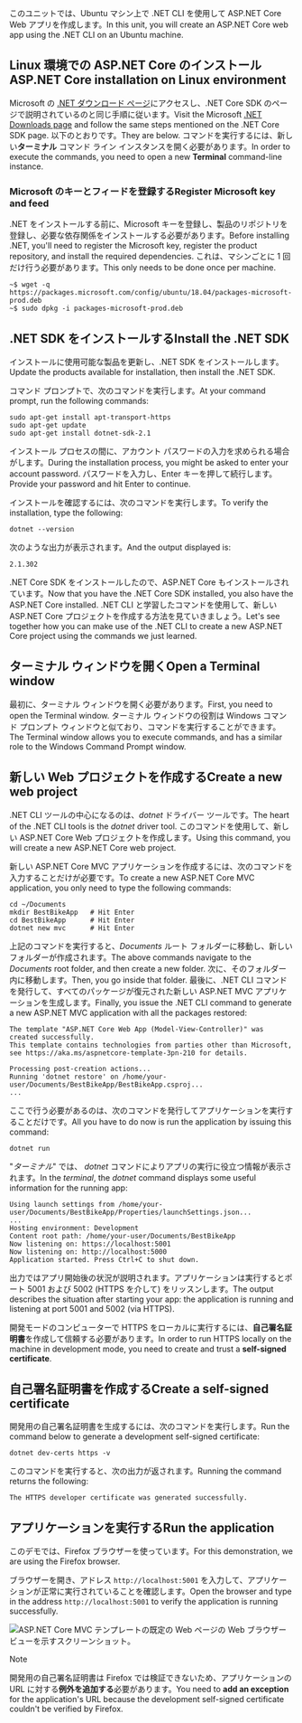 <span data-ttu-id="7b991-101">このユニットでは、Ubuntu マシン上で .NET CLI を使用して ASP.NET Core Web アプリを作成します。</span><span class="sxs-lookup"><span data-stu-id="7b991-101">In this unit, you will create an ASP.NET Core web app using the .NET CLI on an Ubuntu machine.</span></span>

## <a name="aspnet-core-installation-on-linux-environment"></a><span data-ttu-id="7b991-102">Linux 環境での ASP.NET Core のインストール</span><span class="sxs-lookup"><span data-stu-id="7b991-102">ASP.NET Core installation on Linux environment</span></span>

<span data-ttu-id="7b991-103">Microsoft の [.NET ダウンロード ページ](https://www.microsoft.com/net/download)にアクセスし、.NET Core SDK のページで説明されているのと同じ手順に従います。</span><span class="sxs-lookup"><span data-stu-id="7b991-103">Visit the Microsoft [.NET Downloads page](https://www.microsoft.com/net/download) and follow the same steps mentioned on the .NET Core SDK page.</span></span> <span data-ttu-id="7b991-104">以下のとおりです。</span><span class="sxs-lookup"><span data-stu-id="7b991-104">They are below.</span></span> <span data-ttu-id="7b991-105">コマンドを実行するには、新しい**ターミナル** コマンド ライン インスタンスを開く必要があります。</span><span class="sxs-lookup"><span data-stu-id="7b991-105">In order to execute the commands, you need to open a new **Terminal** command-line instance.</span></span>

### <a name="register-microsoft-key-and-feed"></a><span data-ttu-id="7b991-106">Microsoft のキーとフィードを登録する</span><span class="sxs-lookup"><span data-stu-id="7b991-106">Register Microsoft key and feed</span></span>

<span data-ttu-id="7b991-107">.NET をインストールする前に、Microsoft キーを登録し、製品のリポジトリを登録し、必要な依存関係をインストールする必要があります。</span><span class="sxs-lookup"><span data-stu-id="7b991-107">Before installing .NET, you'll need to register the Microsoft key, register the product repository, and install the required dependencies.</span></span> <span data-ttu-id="7b991-108">これは、マシンごとに 1 回だけ行う必要があります。</span><span class="sxs-lookup"><span data-stu-id="7b991-108">This only needs to be done once per machine.</span></span>

```console
~$ wget -q https://packages.microsoft.com/config/ubuntu/18.04/packages-microsoft-prod.deb
~$ sudo dpkg -i packages-microsoft-prod.deb
```

## <a name="install-the-net-sdk"></a><span data-ttu-id="7b991-109">.NET SDK をインストールする</span><span class="sxs-lookup"><span data-stu-id="7b991-109">Install the .NET SDK</span></span>

<span data-ttu-id="7b991-110">インストールに使用可能な製品を更新し、.NET SDK をインストールします。</span><span class="sxs-lookup"><span data-stu-id="7b991-110">Update the products available for installation, then install the .NET SDK.</span></span>

<span data-ttu-id="7b991-111">コマンド プロンプトで、次のコマンドを実行します。</span><span class="sxs-lookup"><span data-stu-id="7b991-111">At your command prompt, run the following commands:</span></span>

```console
sudo apt-get install apt-transport-https
sudo apt-get update
sudo apt-get install dotnet-sdk-2.1
```

<span data-ttu-id="7b991-112">インストール プロセスの間に、アカウント パスワードの入力を求められる場合がします。</span><span class="sxs-lookup"><span data-stu-id="7b991-112">During the installation process, you might be asked to enter your account password.</span></span> <span data-ttu-id="7b991-113">パスワードを入力し、Enter キーを押して続行します。</span><span class="sxs-lookup"><span data-stu-id="7b991-113">Provide your password and hit Enter to continue.</span></span>

<span data-ttu-id="7b991-114">インストールを確認するには、次のコマンドを実行します。</span><span class="sxs-lookup"><span data-stu-id="7b991-114">To verify the installation, type the following:</span></span>

```console
dotnet --version
```

<span data-ttu-id="7b991-115">次のような出力が表示されます。</span><span class="sxs-lookup"><span data-stu-id="7b991-115">And the output displayed is:</span></span>

```console
2.1.302
```

<span data-ttu-id="7b991-116">.NET Core SDK をインストールしたので、ASP.NET Core もインストールされています。</span><span class="sxs-lookup"><span data-stu-id="7b991-116">Now that you have the .NET Core SDK installed, you also have the ASP.NET Core installed.</span></span> <span data-ttu-id="7b991-117">.NET CLI と学習したコマンドを使用して、新しい ASP.NET Core プロジェクトを作成する方法を見ていきましょう。</span><span class="sxs-lookup"><span data-stu-id="7b991-117">Let's see together how you can make use of the .NET CLI to create a new ASP.NET Core project using the commands we just learned.</span></span>

## <a name="open-a-terminal-window"></a><span data-ttu-id="7b991-118">ターミナル ウィンドウを開く</span><span class="sxs-lookup"><span data-stu-id="7b991-118">Open a Terminal window</span></span>

<span data-ttu-id="7b991-119">最初に、ターミナル ウィンドウを開く必要があります。</span><span class="sxs-lookup"><span data-stu-id="7b991-119">First, you need to open the Terminal window.</span></span> <span data-ttu-id="7b991-120">ターミナル ウィンドウの役割は Windows コマンド プロンプト ウィンドウと似ており、コマンドを実行することができます。</span><span class="sxs-lookup"><span data-stu-id="7b991-120">The Terminal window allows you to execute commands, and has a similar role to the Windows Command Prompt window.</span></span>

## <a name="create-a-new-web-project"></a><span data-ttu-id="7b991-121">新しい Web プロジェクトを作成する</span><span class="sxs-lookup"><span data-stu-id="7b991-121">Create a new web project</span></span>

<span data-ttu-id="7b991-122">.NET CLI ツールの中心になるのは、*dotnet* ドライバー ツールです。</span><span class="sxs-lookup"><span data-stu-id="7b991-122">The heart of the .NET CLI tools is the *dotnet* driver tool.</span></span> <span data-ttu-id="7b991-123">このコマンドを使用して、新しい ASP.NET Core Web プロジェクトを作成します。</span><span class="sxs-lookup"><span data-stu-id="7b991-123">Using this command, you will create a new ASP.NET Core web project.</span></span>

<span data-ttu-id="7b991-124">新しい ASP.NET Core MVC アプリケーションを作成するには、次のコマンドを入力することだけが必要です。</span><span class="sxs-lookup"><span data-stu-id="7b991-124">To create a new ASP.NET Core MVC application, you only need to type the following commands:</span></span>

```console
cd ~/Documents
mkdir BestBikeApp   # Hit Enter
cd BestBikeApp      # Hit Enter
dotnet new mvc      # Hit Enter
```

<span data-ttu-id="7b991-125">上記のコマンドを実行すると、*Documents* ルート フォルダーに移動し、新しいフォルダーが作成されます。</span><span class="sxs-lookup"><span data-stu-id="7b991-125">The above commands navigate to the *Documents* root folder, and then create a new folder.</span></span> <span data-ttu-id="7b991-126">次に、そのフォルダー内に移動します。</span><span class="sxs-lookup"><span data-stu-id="7b991-126">Then, you go inside that folder.</span></span> <span data-ttu-id="7b991-127">最後に、.NET CLI コマンドを発行して、すべてのパッケージが復元された新しい ASP.NET MVC アプリケーションを生成します。</span><span class="sxs-lookup"><span data-stu-id="7b991-127">Finally, you issue the .NET CLI command to generate a new ASP.NET MVC application with all the packages restored:</span></span>

```console
The template "ASP.NET Core Web App (Model-View-Controller)" was created successfully.
This template contains technologies from parties other than Microsoft, see https://aka.ms/aspnetcore-template-3pn-210 for details.

Processing post-creation actions...
Running 'dotnet restore' on /home/your-user/Documents/BestBikeApp/BestBikeApp.csproj...
...
```

<span data-ttu-id="7b991-128">ここで行う必要があるのは、次のコマンドを発行してアプリケーションを実行することだけです。</span><span class="sxs-lookup"><span data-stu-id="7b991-128">All you have to do now is run the application by issuing this command:</span></span>

```console
dotnet run
```

<span data-ttu-id="7b991-129">"*ターミナル*" では、 *dotnet* コマンドによりアプリの実行に役立つ情報が表示されます。</span><span class="sxs-lookup"><span data-stu-id="7b991-129">In the *terminal*, the *dotnet* command displays some useful information for the running app:</span></span>

```console
Using launch settings from /home/your-user/Documents/BestBikeApp/Properties/launchSettings.json...
...
Hosting environment: Development
Content root path: /home/your-user/Documents/BestBikeApp
Now listening on: https://localhost:5001
Now listening on: http://localhost:5000
Application started. Press Ctrl+C to shut down.
```

<span data-ttu-id="7b991-130">出力ではアプリ開始後の状況が説明されます。アプリケーションは実行するとポート 5001 および 5002 (HTTPS を介して) をリッスンします。</span><span class="sxs-lookup"><span data-stu-id="7b991-130">The output describes the situation after starting your app: the application is running and listening at port 5001 and 5002 (via HTTPS).</span></span>

<span data-ttu-id="7b991-131">開発モードのコンピューターで HTTPS をローカルに実行するには、**自己署名証明書**を作成して信頼する必要があります。</span><span class="sxs-lookup"><span data-stu-id="7b991-131">In order to run HTTPS locally on the machine in development mode, you need to create and trust a **self-signed certificate**.</span></span>

## <a name="create-a-self-signed-certificate"></a><span data-ttu-id="7b991-132">自己署名証明書を作成する</span><span class="sxs-lookup"><span data-stu-id="7b991-132">Create a self-signed certificate</span></span>

<span data-ttu-id="7b991-133">開発用の自己署名証明書を生成するには、次のコマンドを実行します。</span><span class="sxs-lookup"><span data-stu-id="7b991-133">Run the command below to generate a development self-signed certificate:</span></span>

```console
dotnet dev-certs https -v
```

<span data-ttu-id="7b991-134">このコマンドを実行すると、次の出力が返されます。</span><span class="sxs-lookup"><span data-stu-id="7b991-134">Running the command returns the following:</span></span>

```console
The HTTPS developer certificate was generated successfully.
```

## <a name="run-the-application"></a><span data-ttu-id="7b991-135">アプリケーションを実行する</span><span class="sxs-lookup"><span data-stu-id="7b991-135">Run the application</span></span>

<span data-ttu-id="7b991-136">このデモでは、Firefox ブラウザーを使っています。</span><span class="sxs-lookup"><span data-stu-id="7b991-136">For this demonstration, we are using the Firefox browser.</span></span>

<span data-ttu-id="7b991-137">ブラウザーを開き、アドレス `http://localhost:5001` を入力して、アプリケーションが正常に実行されていることを確認します。</span><span class="sxs-lookup"><span data-stu-id="7b991-137">Open the browser and type in the address `http://localhost:5001` to verify the application is running successfully.</span></span>

![ASP.NET Core MVC テンプレートの既定の Web ページの Web ブラウザー ビューを示すスクリーンショット。](../media/5-asp-core-mvc-default-template.PNG)

> [!NOTE]
> <span data-ttu-id="7b991-139">開発用の自己署名証明書は Firefox では検証できないため、アプリケーションの URL に対する**例外を追加する**必要があります。</span><span class="sxs-lookup"><span data-stu-id="7b991-139">You need to **add an exception** for the application's URL because the development self-signed certificate couldn't be verified by Firefox.</span></span>
